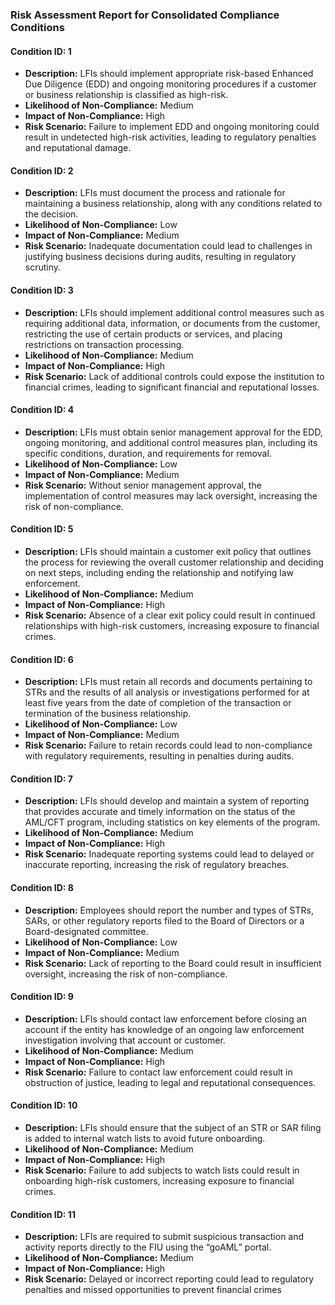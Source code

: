 ### Risk Assessment Report for Consolidated Compliance Conditions

#### Condition ID: 1
- **Description:** LFIs should implement appropriate risk-based Enhanced Due Diligence (EDD) and ongoing monitoring procedures if a customer or business relationship is classified as high-risk.
- **Likelihood of Non-Compliance:** Medium
- **Impact of Non-Compliance:** High
- **Risk Scenario:** Failure to implement EDD and ongoing monitoring could result in undetected high-risk activities, leading to regulatory penalties and reputational damage.

#### Condition ID: 2
- **Description:** LFIs must document the process and rationale for maintaining a business relationship, along with any conditions related to the decision.
- **Likelihood of Non-Compliance:** Low
- **Impact of Non-Compliance:** Medium
- **Risk Scenario:** Inadequate documentation could lead to challenges in justifying business decisions during audits, resulting in regulatory scrutiny.

#### Condition ID: 3
- **Description:** LFIs should implement additional control measures such as requiring additional data, information, or documents from the customer, restricting the use of certain products or services, and placing restrictions on transaction processing.
- **Likelihood of Non-Compliance:** Medium
- **Impact of Non-Compliance:** High
- **Risk Scenario:** Lack of additional controls could expose the institution to financial crimes, leading to significant financial and reputational losses.

#### Condition ID: 4
- **Description:** LFIs must obtain senior management approval for the EDD, ongoing monitoring, and additional control measures plan, including its specific conditions, duration, and requirements for removal.
- **Likelihood of Non-Compliance:** Low
- **Impact of Non-Compliance:** Medium
- **Risk Scenario:** Without senior management approval, the implementation of control measures may lack oversight, increasing the risk of non-compliance.

#### Condition ID: 5
- **Description:** LFIs should maintain a customer exit policy that outlines the process for reviewing the overall customer relationship and deciding on next steps, including ending the relationship and notifying law enforcement.
- **Likelihood of Non-Compliance:** Medium
- **Impact of Non-Compliance:** High
- **Risk Scenario:** Absence of a clear exit policy could result in continued relationships with high-risk customers, increasing exposure to financial crimes.

#### Condition ID: 6
- **Description:** LFIs must retain all records and documents pertaining to STRs and the results of all analysis or investigations performed for at least five years from the date of completion of the transaction or termination of the business relationship.
- **Likelihood of Non-Compliance:** Low
- **Impact of Non-Compliance:** Medium
- **Risk Scenario:** Failure to retain records could lead to non-compliance with regulatory requirements, resulting in penalties during audits.

#### Condition ID: 7
- **Description:** LFIs should develop and maintain a system of reporting that provides accurate and timely information on the status of the AML/CFT program, including statistics on key elements of the program.
- **Likelihood of Non-Compliance:** Medium
- **Impact of Non-Compliance:** High
- **Risk Scenario:** Inadequate reporting systems could lead to delayed or inaccurate reporting, increasing the risk of regulatory breaches.

#### Condition ID: 8
- **Description:** Employees should report the number and types of STRs, SARs, or other regulatory reports filed to the Board of Directors or a Board-designated committee.
- **Likelihood of Non-Compliance:** Low
- **Impact of Non-Compliance:** Medium
- **Risk Scenario:** Lack of reporting to the Board could result in insufficient oversight, increasing the risk of non-compliance.

#### Condition ID: 9
- **Description:** LFIs should contact law enforcement before closing an account if the entity has knowledge of an ongoing law enforcement investigation involving that account or customer.
- **Likelihood of Non-Compliance:** Medium
- **Impact of Non-Compliance:** High
- **Risk Scenario:** Failure to contact law enforcement could result in obstruction of justice, leading to legal and reputational consequences.

#### Condition ID: 10
- **Description:** LFIs should ensure that the subject of an STR or SAR filing is added to internal watch lists to avoid future onboarding.
- **Likelihood of Non-Compliance:** Medium
- **Impact of Non-Compliance:** High
- **Risk Scenario:** Failure to add subjects to watch lists could result in onboarding high-risk customers, increasing exposure to financial crimes.

#### Condition ID: 11
- **Description:** LFIs are required to submit suspicious transaction and activity reports directly to the FIU using the “goAML” portal.
- **Likelihood of Non-Compliance:** Medium
- **Impact of Non-Compliance:** High
- **Risk Scenario:** Delayed or incorrect reporting could lead to regulatory penalties and missed opportunities to prevent financial crimes